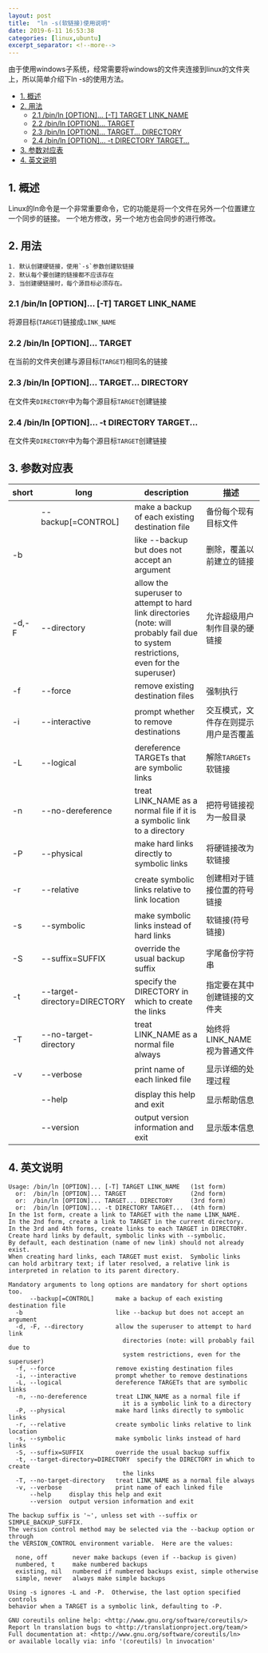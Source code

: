 ```yaml
---
layout: post
title:  "ln -s(软链接)使用说明"
date: 2019-6-11 16:53:38
categories: [linux,ubuntu]
excerpt_separator: <!--more-->
---
```


由于使用windows子系统，经常需要将windows的文件夹连接到linux的文件夹上，所以简单介绍下ln -s的使用方法。

<!--more-->

<!-- @import "[TOC]" {cmd="toc" depthFrom=1 depthTo=6 orderedList=false} -->

<!-- code_chunk_output -->

* [1. 概述](#1-概述)
* [2. 用法](#2-用法)
	* [2.1 /bin/ln [OPTION]... [-T] TARGET LINK_NAME](#21-binln-option-t-target-link_name)
	* [2.2 /bin/ln [OPTION]... TARGET](#22-binln-option-target)
	* [2.3 /bin/ln [OPTION]... TARGET... DIRECTORY](#23-binln-option-target-directory)
	* [2.4 /bin/ln [OPTION]... -t DIRECTORY TARGET...](#24-binln-option-t-directory-target)
* [3. 参数对应表](#3-参数对应表)
* [4. 英文说明](#4-英文说明)

<!-- /code_chunk_output -->


## 1. 概述

Linux的ln命令是一个非常重要命令，它的功能是将一个文件在另外一个位置建立一个同步的链接。
一个地方修改，另一个地方也会同步的进行修改。

## 2. 用法

    1. 默认创建硬链接，使用`-s`参数创建软链接
    2. 默认每个要创建的链接都不应该存在
    3. 当创建硬链接时，每个源目标必须存在。

### 2.1 /bin/ln [OPTION]... [-T] TARGET LINK_NAME

将源目标(`TARGET`)链接成`LINK_NAME`

### 2.2 /bin/ln [OPTION]... TARGET

在当前的文件夹创建与源目标(`TARGET`)相同名的链接

### 2.3 /bin/ln [OPTION]... TARGET... DIRECTORY

在文件夹`DIRECTORY`中为每个源目标`TARGET`创建链接

### 2.4 /bin/ln [OPTION]... -t DIRECTORY TARGET...

在文件夹`DIRECTORY`中为每个源目标`TARGET`创建链接

## 3. 参数对应表

| short | long                         | description                                                                                                                           | 描述                                |
|-------|------------------------------|---------------------------------------------------------------------------------------------------------------------------------------|-----------------------------------|
|       | --backup[=CONTROL]           | make a backup of each existing destination file                                                                                       | 备份每个现有目标文件                |
| -b    |                              | like --backup but does not accept an argument                                                                                         | 删除，覆盖以前建立的链接             |
| -d,-F | --directory                  | allow the superuser to attempt to hard link directories (note: will probably fail due to system restrictions, even for the superuser) | 允许超级用户制作目录的硬链接        |
| -f    | --force                      | remove existing destination files                                                                                                     | 强制执行                            |
| -i    | --interactive                | prompt whether to remove destinations                                                                                                 | 交互模式，文件存在则提示用户是否覆盖 |
| -L    | --logical                    | dereference TARGETs that are symbolic links                                                                                           | 解除`TARGETs`软链接                 |
| -n    | --no-dereference             | treat LINK_NAME as a normal file if it is a symbolic link to a directory                                                              | 把符号链接视为一般目录              |
| -P    | --physical                   | make hard links directly to symbolic links                                                                                            | 将硬链接改为软链接                  |
| -r    | --relative                   | create symbolic links relative to link location                                                                                       | 创建相对于链接位置的符号链接        |
| -s    | --symbolic                   | make symbolic links instead of hard links                                                                                             | 软链接(符号链接)                    |
| -S    | --suffix=SUFFIX              | override the usual backup suffix                                                                                                      | 字尾备份字符串                      |
| -t    | --target-directory=DIRECTORY | specify the DIRECTORY in which to create the links                                                                                    | 指定要在其中创建链接的文件夹        |
| -T    | --no-target-directory        | treat LINK_NAME as a normal file always                                                                                               | 始终将LINK_NAME视为普通文件         |
| -v    | --verbose                    | print name of each linked file                                                                                                        | 显示详细的处理过程                  |
|       | --help                       | display this help and exit                                                                                                            | 显示帮助信息                        |
|       | --version                    | output version information and exit                                                                                                   | 显示版本信息                        |

## 4. 英文说明

```
Usage: /bin/ln [OPTION]... [-T] TARGET LINK_NAME   (1st form)
  or:  /bin/ln [OPTION]... TARGET                  (2nd form)
  or:  /bin/ln [OPTION]... TARGET... DIRECTORY     (3rd form)
  or:  /bin/ln [OPTION]... -t DIRECTORY TARGET...  (4th form)
In the 1st form, create a link to TARGET with the name LINK_NAME.
In the 2nd form, create a link to TARGET in the current directory.
In the 3rd and 4th forms, create links to each TARGET in DIRECTORY.
Create hard links by default, symbolic links with --symbolic.
By default, each destination (name of new link) should not already exist.
When creating hard links, each TARGET must exist.  Symbolic links
can hold arbitrary text; if later resolved, a relative link is
interpreted in relation to its parent directory.

Mandatory arguments to long options are mandatory for short options too.
      --backup[=CONTROL]      make a backup of each existing destination file
  -b                          like --backup but does not accept an argument
  -d, -F, --directory         allow the superuser to attempt to hard link
                                directories (note: will probably fail due to
                                system restrictions, even for the superuser)
  -f, --force                 remove existing destination files
  -i, --interactive           prompt whether to remove destinations
  -L, --logical               dereference TARGETs that are symbolic links
  -n, --no-dereference        treat LINK_NAME as a normal file if
                                it is a symbolic link to a directory
  -P, --physical              make hard links directly to symbolic links
  -r, --relative              create symbolic links relative to link location
  -s, --symbolic              make symbolic links instead of hard links
  -S, --suffix=SUFFIX         override the usual backup suffix
  -t, --target-directory=DIRECTORY  specify the DIRECTORY in which to create
                                the links
  -T, --no-target-directory   treat LINK_NAME as a normal file always
  -v, --verbose               print name of each linked file
      --help     display this help and exit
      --version  output version information and exit

The backup suffix is '~', unless set with --suffix or SIMPLE_BACKUP_SUFFIX.
The version control method may be selected via the --backup option or through
the VERSION_CONTROL environment variable.  Here are the values:

  none, off       never make backups (even if --backup is given)
  numbered, t     make numbered backups
  existing, nil   numbered if numbered backups exist, simple otherwise
  simple, never   always make simple backups

Using -s ignores -L and -P.  Otherwise, the last option specified controls
behavior when a TARGET is a symbolic link, defaulting to -P.

GNU coreutils online help: <http://www.gnu.org/software/coreutils/>
Report ln translation bugs to <http://translationproject.org/team/>
Full documentation at: <http://www.gnu.org/software/coreutils/ln>
or available locally via: info '(coreutils) ln invocation'
```